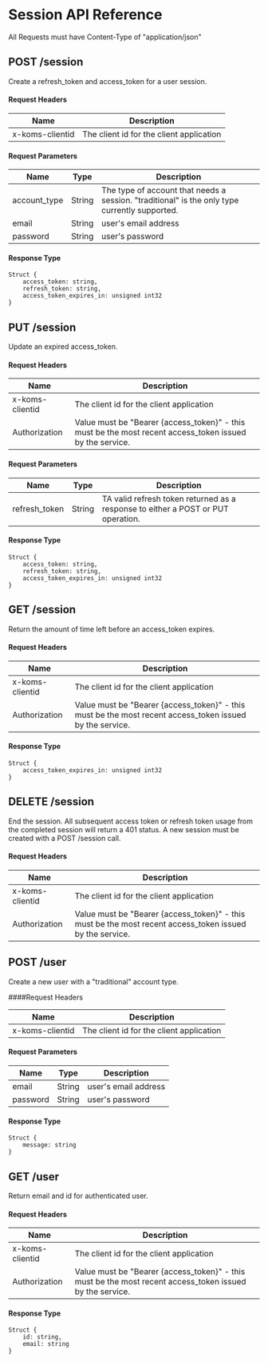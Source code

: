 # Session API Reference
All Requests must have Content-Type of "application/json"

## POST /session
Create a refresh_token and access_token for a user session.

#### Request Headers

| Name  | Description |
| ------------- | ------------- |
| x-koms-clientid  | The client id for the client application  |

#### Request Parameters

| Name  | Type | Description |
| ------------- | ------------- | ------------- |
| account_type | String | The type of account that needs a session. "traditional" is the only type currently supported. |
| email | String | user's email address |
| password | String | user's password |

#### Response Type
```
Struct {
    access_token: string,
    refresh_token: string,
    access_token_expires_in: unsigned int32
}
```

## PUT /session
Update an expired access_token.

#### Request Headers

| Name  | Description |
| ------------- | ------------- |
| x-koms-clientid  | The client id for the client application  |
| Authorization | Value must be "Bearer {access_token}" - this must be the most recent access_token issued by the service. |

#### Request Parameters

| Name  | Type | Description |
| ------------- | ------------- | ------------- |
| refresh_token | String | TA valid refresh token returned as a response to either a POST or PUT operation. |

#### Response Type
```
Struct {
    access_token: string,
    refresh_token: string,
    access_token_expires_in: unsigned int32
}
```

## GET /session
Return the amount of time left before an access_token expires.

#### Request Headers

| Name  | Description |
| ------------- | ------------- |
| x-koms-clientid  | The client id for the client application  |
| Authorization | Value must be "Bearer {access_token}" - this must be the most recent access_token issued by the service. |

#### Response Type
```
Struct {
    access_token_expires_in: unsigned int32
}
```

## DELETE /session
End the session. All subsequent access token or refresh token usage from the completed session will return a 401 status. A new session must be created with a POST /session call.

#### Request Headers

| Name  | Description |
| ------------- | ------------- |
| x-koms-clientid  | The client id for the client application  |
| Authorization | Value must be "Bearer {access_token}" - this must be the most recent access_token issued by the service. |

## POST /user
Create a new user with a "traditional" account type.

####Request Headers

| Name  | Description |
| ------------- | ------------- |
| x-koms-clientid  | The client id for the client application  |

#### Request Parameters

| Name  | Type | Description |
| ------------- | ------------- | ------------- |
| email | String | user's email address |
| password | String | user's password |

#### Response Type
```
Struct {
    message: string
}
```

## GET /user
Return email and id for authenticated user.

#### Request Headers

| Name  | Description |
| ------------- | ------------- |
| x-koms-clientid  | The client id for the client application  |
| Authorization | Value must be "Bearer {access_token}" - this must be the most recent access_token issued by the service. |

#### Response Type
```
Struct {
    id: string,
    email: string
}
```
